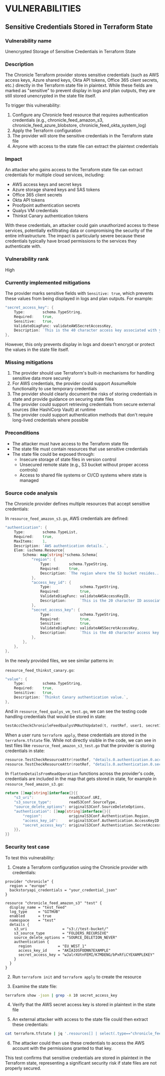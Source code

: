 # VULNERABILITIES

## Sensitive Credentials Stored in Terraform State

### Vulnerability name
Unencrypted Storage of Sensitive Credentials in Terraform State

### Description
The Chronicle Terraform provider stores sensitive credentials (such as AWS access keys, Azure shared keys, Okta API tokens, Office 365 client secrets, etc.) directly in the Terraform state file in plaintext. While these fields are marked as "sensitive" to prevent display in logs and plan outputs, they are still stored unencrypted in the state file itself.

To trigger this vulnerability:
1. Configure any Chronicle feed resource that requires authentication credentials (e.g., chronicle_feed_amazon_s3, chronicle_feed_azure_blobstore, chronicle_feed_okta_system_log)
2. Apply the Terraform configuration
3. The provider will store the sensitive credentials in the Terraform state file
4. Anyone with access to the state file can extract the plaintext credentials

### Impact
An attacker who gains access to the Terraform state file can extract credentials for multiple cloud services, including:
- AWS access keys and secret keys
- Azure storage shared keys and SAS tokens
- Office 365 client secrets
- Okta API tokens
- Proofpoint authentication secrets
- Qualys VM credentials
- Thinkst Canary authentication tokens

With these credentials, an attacker could gain unauthorized access to these services, potentially exfiltrating data or compromising the security of the entire infrastructure. The impact is particularly severe because these credentials typically have broad permissions to the services they authenticate with.

### Vulnerability rank
High

### Currently implemented mitigations
The provider marks sensitive fields with `Sensitive: true`, which prevents these values from being displayed in logs and plan outputs. For example:

```go
"secret_access_key": {
    Type:        schema.TypeString,
    Required:    true,
    Sensitive:   true,
    ValidateDiagFunc: validateAWSSecretAccessKey,
    Description: `This is the 40 character access key associated with your Amazon IAM account.`,
},
```

However, this only prevents display in logs and doesn't encrypt or protect the values in the state file itself.

### Missing mitigations
1. The provider should use Terraform's built-in mechanisms for handling sensitive data more securely
2. For AWS credentials, the provider could support AssumeRole functionality to use temporary credentials
3. The provider should clearly document the risks of storing credentials in state and provide guidance on securing state files
4. The provider could support retrieving credentials from secure external sources (like HashiCorp Vault) at runtime
5. The provider could support authentication methods that don't require long-lived credentials where possible

### Preconditions
- The attacker must have access to the Terraform state file
- The state file must contain resources that use sensitive credentials
- The state file could be exposed through:
  - Insecure storage of state files in version control
  - Unsecured remote state (e.g., S3 bucket without proper access controls)
  - Access to shared file systems or CI/CD systems where state is managed

### Source code analysis
The Chronicle provider defines multiple resources that accept sensitive credentials:

In `resource_feed_amazon_s3.go`, AWS credentials are defined:
```go
"authentication": {
    Type:        schema.TypeList,
    Required:    true,
    MaxItems:    1,
    Description: `AWS authentication details.`,
    Elem: &schema.Resource{
        Schema: map[string]*schema.Schema{
            "region": {
                Type:        schema.TypeString,
                Required:    true,
                Description: `The region where the S3 bucket resides...`,
            },
            "access_key_id": {
                Type:             schema.TypeString,
                Required:         true,
                ValidateDiagFunc: validateAWSAccessKeyID,
                Description:      `This is the 20 character ID associated with your Amazon IAM account.`,
            },
            "secret_access_key": {
                Type:             schema.TypeString,
                Required:         true,
                Sensitive:        true,
                ValidateDiagFunc: validateAWSSecretAccessKey,
                Description:      `This is the 40 character access key associated with your Amazon IAM account.`,
            },
        },
    },
},
```

In the newly provided files, we see similar patterns in:

`resource_feed_thinkst_canary.go`:
```go
"value": {
    Type:        schema.TypeString,
    Required:    true,
    Sensitive:   true,
    Description: `Thinkst Canary authentication value.`,
},
```

And in `resource_feed_qualys_vm_test.go`, we can see the testing code handling credentials that would be stored in state:
```go
testAccCheckChronicleFeedQualysVMAuthUpdated(t, rootRef, user1, secret1),
```

When a user runs `terraform apply`, these credentials are stored in the `terraform.tfstate` file. While not directly visible in the code, we can see in test files like `resource_feed_amazon_s3_test.go` that the provider is storing credentials in state:

```go
resource.TestCheckResourceAttr(rootRef, "details.0.authentication.0.access_key_id", sqsAccesKeyID),
resource.TestCheckResourceAttr(rootRef, "details.0.authentication.0.secret_access_key", sqsSecretAccessKey),
```

In `flattenDetailsFromReadOperation` functions across the provider's code, credentials are included in the map that gets stored in state, for example in `resource_feed_amazon_s3.go`:

```go
return []map[string]interface{}{{
    "s3_uri":                readS3Conf.URI,
    "s3_source_type":        readS3Conf.SourceType,
    "source_delete_options": originalS3Conf.SourceDeleteOptions,
    "authentication": []map[string]interface{}{{
        "region":            originalS3Conf.Authentication.Region,
        "access_key_id":     originalS3Conf.Authentication.AccessKeyID,
        "secret_access_key": originalS3Conf.Authentication.SecretAccessKey,
    }},
}}
```

### Security test case
To test this vulnerability:

1. Create a Terraform configuration using the Chronicle provider with credentials:
```hcl
provider "chronicle" {
  region = "europe"
  backstoryapi_credentials = "your_credential_json"
}

resource "chronicle_feed_amazon_s3" "test" {
  display_name = "test_feed"
  log_type     = "GITHUB"
  enabled      = true
  namespace    = "test"
  details {
    s3_uri                = "s3://test-bucket/"
    s3_source_type        = "FOLDERS_RECURSIVE"
    source_delete_options = "SOURCE_DELETION_NEVER"
    authentication {
      region            = "EU_WEST_1"
      access_key_id     = "AKIAIOSFODNN7EXAMPLE"
      secret_access_key = "wJalrXUtnFEMI/K7MDENG/bPxRfiCYEXAMPLEKEY"
    }
  }
}
```

2. Run `terraform init` and `terraform apply` to create the resource

3. Examine the state file:
```bash
terraform show -json | grep -A 10 secret_access_key
```

4. Verify that the AWS secret access key is stored in plaintext in the state file

5. An external attacker with access to the state file could then extract these credentials:
```bash
cat terraform.tfstate | jq '.resources[] | select(.type=="chronicle_feed_amazon_s3") | .instances[].attributes.details[0].authentication[0].secret_access_key'
```

6. The attacker could then use these credentials to access the AWS account with the permissions granted to that key.

This test confirms that sensitive credentials are stored in plaintext in the Terraform state, representing a significant security risk if state files are not properly secured.
